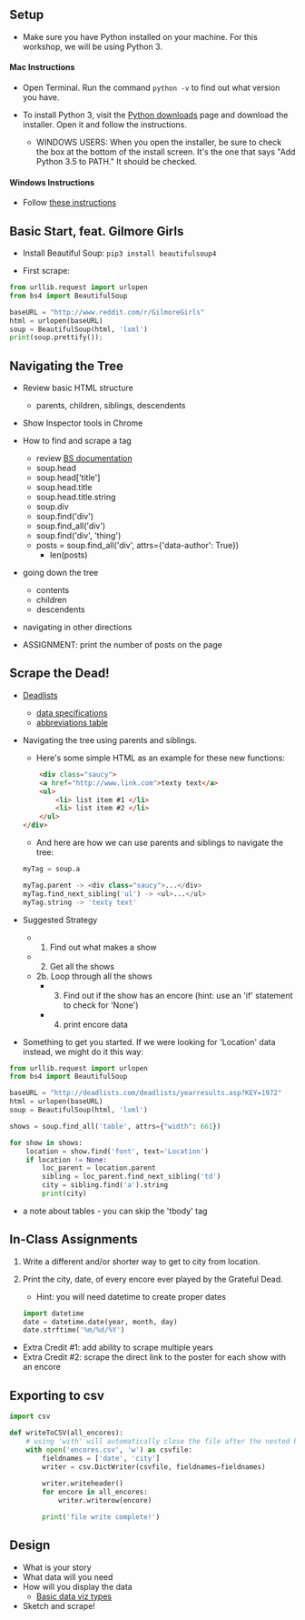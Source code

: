 ## Setup
* Make sure you have Python installed on your machine. For this workshop, we will be using Python 3. 

#### Mac Instructions
* Open Terminal. Run the command `python -v` to find out what version you have.

* To install Python 3, visit the [Python downloads](https://www.python.org/downloads/) page and download the installer. Open it and follow the instructions.
	* WINDOWS USERS: When you open the installer, be sure to check the box at the bottom of the install screen. It's the one that says "Add Python 3.5 to PATH." It should be checked. 

#### Windows Instructions
* Follow [these instructions](https://docs.python.org/3/using/windows.html)


## Basic Start, feat. Gilmore Girls
* Install Beautiful Soup: `pip3 install beautifulsoup4`

* First scrape:
```python
from urllib.request import urlopen
from bs4 import BeautifulSoup

baseURL = "http://www.reddit.com/r/GilmoreGirls"
html = urlopen(baseURL)
soup = BeautifulSoup(html, 'lxml')
print(soup.prettify());
```

## Navigating the Tree 
* Review basic HTML structure
	* parents, children, siblings, descendents
* Show Inspector tools in Chrome
* How to find and scrape a tag
	* review [BS documentation](https://www.crummy.com/software/BeautifulSoup/bs4/doc/)
  * soup.head
  * soup.head['title']
  * soup.head.title
  * soup.head.title.string
  * soup.div
  * soup.find('div')
  * soup.find_all('div')
  * soup.find('div', 'thing')
  * posts = soup.find_all('div', attrs={'data-author': True})
  	* len(posts)
* going down the tree
	* contents
	* children
	* descendents
* navigating in other directions

* ASSIGNMENT: print the number of posts on the page

## Scrape the Dead!
* [Deadlists](http://deadlists.com/deadlists/yearresults.asp?KEY=1972)
	* [data specifications](http://www.deadlists.com/dlsite/dataspec.html)
	* [abbreviations table](http://deadlists.com/deadlists/symbols.htm)

* Navigating the tree using parents and siblings.
	* Here's some simple HTML as an example for these new functions:
	```html
		<div class="saucy">
		<a href="http://www.link.com">texty text</a>
		<ul>
			<li> list item #1 </li>
			<li> list item #2 </li>
		</ul>
	</div>
	```
	* And here are how we can use parents and siblings to navigate the tree:
	```python
	myTag = soup.a

	myTag.parent -> <div class="saucy">...</div>
	myTag.find_next_sibling('ul') -> <ul>...</ul>
	myTag.string -> 'texty text'
	```
* Suggested Strategy
	* 1. Find out what makes a show
	* 2. Get all the shows
	* 2b. Loop through all the shows
		* 3. Find out if the show has an encore (hint: use an 'if' statement to check for 'None')
		* 4. print encore data

* Something to get you started. If we were looking for 'Location' data instead, we might do it this way:
```python
from urllib.request import urlopen
from bs4 import BeautifulSoup

baseURL = "http://deadlists.com/deadlists/yearresults.asp?KEY=1972"
html = urlopen(baseURL)
soup = BeautifulSoup(html, 'lxml')

shows = soup.find_all('table', attrs={"width": 661})

for show in shows:
	location = show.find('font', text='Location')
	if location != None:
		loc_parent = location.parent 
		sibling = loc_parent.find_next_sibling('td')
		city = sibling.find('a').string
		print(city)
```
* a note about tables - you can skip the 'tbody' tag

## In-Class Assignments 
1. Write a different and/or shorter way to get to city from location. 

2. Print the city, date, of every encore ever played by the Grateful Dead.

	* Hint: you will need datetime to create proper dates
	```python
	import datetime
	date = datetime.date(year, month, day)
	date.strftime('%m/%d/%Y')
	```
* Extra Credit #1: add ability to scrape multiple years
* Extra Credit #2: scrape the direct link to the poster for each show with an encore

## Exporting to csv
```python
import csv

def writeToCSV(all_encores):
	# using 'with' will automatically close the file after the nested block of code
	with open('encores.csv', 'w') as csvfile:
		fieldnames = ['date', 'city']
		writer = csv.DictWriter(csvfile, fieldnames=fieldnames)
		
		writer.writeheader()
		for encore in all_encores:
			writer.writerow(encore)

		print('file write complete!')
```

## Design
* What is your story
* What data will you need
* How will you display the data
	* [Basic data viz types](http://www.datavizcatalogue.com/)
* Sketch and scrape!



